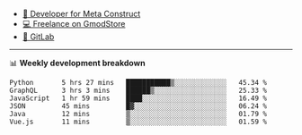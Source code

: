 - [🎈 Developer for Meta Construct](https://metastruct.net)
- [💻 Freelance on GmodStore](https://www.gmodstore.com/users/Tenrys)
- [🦊 GitLab](https://gitlab.com/Tenrys)

---

📊 **Weekly development breakdown**
<!--START_SECTION:waka-->

```text
Python       5 hrs 27 mins   ███████████▒░░░░░░░░░░░░░   45.34 %
GraphQL      3 hrs 3 mins    ██████▒░░░░░░░░░░░░░░░░░░   25.33 %
JavaScript   1 hr 59 mins    ████░░░░░░░░░░░░░░░░░░░░░   16.49 %
JSON         45 mins         █▓░░░░░░░░░░░░░░░░░░░░░░░   06.24 %
Java         12 mins         ▒░░░░░░░░░░░░░░░░░░░░░░░░   01.79 %
Vue.js       11 mins         ▒░░░░░░░░░░░░░░░░░░░░░░░░   01.59 %
```

<!--END_SECTION:waka-->
